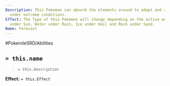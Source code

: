 ```yaml
---
Description: This Pokemon can absorb the elements around to adapt and survive even
  under extreme conditions.
Effect: The Type of this Pokemon will change depending on the active weather. Fire
  under Sun, Water under Rain, Ice under Hail and Rock under Sand.
Name: Forecast
---
```


#PokeroleSRD/Abilities

## `= this.name`

> *`= this.Description`*

**Effect:** `= this.Effect`
